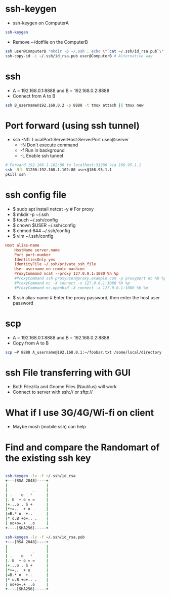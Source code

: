 ssh-keygen
=====
* ssh-keygen on ComputerA
```sh
ssh-keygen
```
* Remove ~/dotfile on the ComputerB
```sh
ssh user@ComputerB "mkdir -p ~/.ssh ; echo \"`cat ~/.ssh/id_rsa.pub`\" >> ~/.ssh/authorized_keys"
ssh-copy-id -i ~/.ssh/id_rsa.pub user@ComputerB # Alternative way
```

ssh
=====
* A = 192.168.0.1:8888 and B = 192.168.0.2:8888
* Connect from A to B
```sh
ssh B_username@192.168.0.2 -p 8888 -t tmux attach || tmux new
```

Port forward (using ssh tunnel)
=====
* ssh -NfL LocalPort:ServerHost:ServerPort user@server
    * -N Don't execute command
    * -f Run in background
    * -L Enable ssh tunnel
```sh
# Forward 192.168.1.102:80 to localhost:31280 via 168.95.1.1
ssh -NfL 31280:192.168.1.102:80 user@168.95.1.1
pkill ssh
```

ssh config file
=====
* $ sudo apt install netcat -y # For proxy
* $ mkdir -p ~/.ssh
* $ touch ~/.ssh/config
* $ chown $USER ~/.ssh/config
* $ chmod 644 ~/.ssh/config
* $ vim ~/.ssh/config
```conf
Host alias-name
    HostName server.name
    Port port-number
    IdentitiesOnly yes
    IdentityFile ~/.ssh/private_ssh_file
    User username-on-remote-machine
    ProxyCommand ncat --proxy 127.0.0.1:1080 %h %p
    #ProxyCommand ssh proxyuser@proxy.example.com -p proxyport nc %h %p 2> /dev/null
    #ProxyCommand nc -X connect -x 127.0.0.1:1080 %h %p
    #ProxyCommand nc.openbsd -X connect -x 127.0.0.1:1080 %h %p
```
* $ ssh alias-name # Enter the proxy password, then enter the host user password

scp
=====
* A = 192.168.0.1:8888 and B = 192.168.0.2:8888
* Copy from A to B
```sh
scp –P 8888 A_username@192.168.0.1:~/foobar.txt /some/local/directory
```

ssh File transferring with GUI
=====
* Both Filezilla and Gnome Files (Nautilus) will work
* Connect to server with ssh:// or sftp://

What if I use 3G/4G/Wi-fi on client
=====
* Maybe mosh (mobile ssh) can help

Find and compare the Randomart of the existing ssh key
=====
```sh

ssh-keygen -lv -f ~/.ssh/id_rsa
+---[RSA 2048]----+
|                 |
|           .     |
| .    o   *      |
|. E  + o = =     |
|+...o . S +      |
|*+=..  + o       |
|=B.* o  +..      |
|* o.B +o+.. .    |
| oo+o=.+ ..o     |
+----[SHA256]-----+

ssh-keygen -lv -f ~/.ssh/id_rsa.pub
+---[RSA 2048]----+
|                 |
|           .     |
| .    o   *      |
|. E  + o = =     |
|+...o . S +      |
|*+=..  + o       |
|=B.* o  +..      |
|* o.B +o+.. .    |
| oo+o=.+ ..o     |
+----[SHA256]-----+
```
